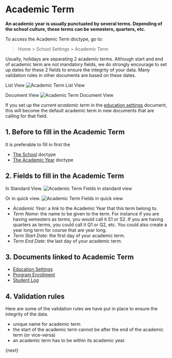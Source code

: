<!-- add-breadcrumbs -->
# Academic Term

**An academic year is usually punctuated by several terms.  Depending of the school culture, these terms can be semesters, quarters, etc.**

To access the Academic Term doctype, go to:

> Home > School Settings > Academic Term

Usually, holidays are separating 2 academic terms.  Although start and end of academic term are not mandatory fields, we do strongly encourage to set up dates for these 2 fields to ensure the integrity of your data.  Many validation rules in other documents are based on these dates.  

List View
 ![Academic Term List View](/docs/assets/img/school-settings/academic-term-listview.png)

Document View
![Academic Term Document View](/docs/assets/img/school-settings/academic-term-docview.png)

If you set up the *current academic term* in the [education settings](/docs/user/manual/en/education-settings/education-settings) document, this will become the default academic term in new documents that are calling for that field.

## 1. Before to fill in the Academic Term
It is preferable to fill in first the

* [The School](/docs/user/manual/en/education-settings/01_school) doctype
* [The Academic Year](/docs/user/manual/en/education-settings/02_academic-year) doctype

## 2. Fields to fill in the Academic Term  

In Standard View.
![Academic Term Fields in standard view](/docs/assets/img/school-settings/academic-term-fields.png)

Or in quick view.
![Academic Term Fields in quick view](/docs/assets/img/school-settings/academic-term-fields-2.png)

* *Academic Year*: a link to the Academic Year that this term belong to.
* *Term Name*: the name to be given to the term.  For instance if you are having semesters as terms, you would call it S1 or S2.  If you are having quarters as terms, you could call it Q1 or Q2, etc.  You could also create a year long term for course that are year long.  
* *Term Start Date*: the first day of your academic term.
* *Term End Date*: the last day of your academic term.

## 3. Documents linked to Academic Term

* [Education Settings](/docs/user/manual/en/education-settings/education-settings)
* [Program Enrollment](/docs/user/manual/en/schedule/program-enrollment)
* [Student Log](/docs/user/manual/en/student/student-log)

## 4. Validation rules
Here are some of the validation rules we have put in place to ensure the integrity of the data.

* unique name for academic term
* the start of the academic term cannot be after the end of the academic term (or vice-versa)
* an academic term has to be within its academic year.


{next}
